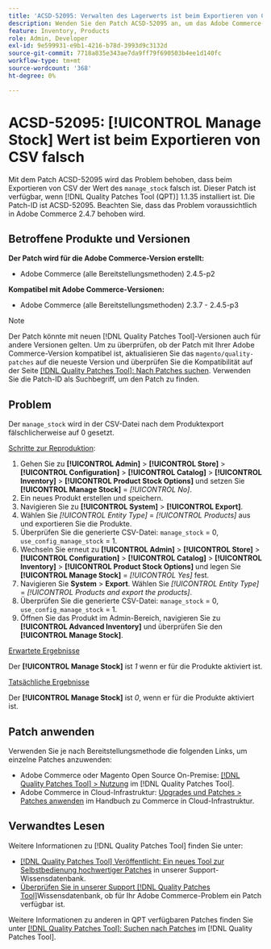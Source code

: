 ```yaml
---
title: 'ACSD-52095: Verwalten des Lagerwerts ist beim Exportieren von CSV falsch'
description: Wenden Sie den Patch ACSD-52095 an, um das Adobe Commerce-Problem zu beheben, bei dem der Lagerwert des Produkts „Verwalten“ beim Exportieren von CSV falsch ist.
feature: Inventory, Products
role: Admin, Developer
exl-id: 9e599931-e9b1-4216-b78d-3993d9c3132d
source-git-commit: 7718a835e343ae7da9ff79f690503b4ee1d140fc
workflow-type: tm+mt
source-wordcount: '368'
ht-degree: 0%

---
```


# ACSD-52095: [!UICONTROL Manage Stock] Wert ist beim Exportieren von CSV falsch

Mit dem Patch ACSD-52095 wird das Problem behoben, dass beim Exportieren von CSV der Wert des `manage_stock` falsch ist. Dieser Patch ist verfügbar, wenn [!DNL Quality Patches Tool (QPT)] 1.1.35 installiert ist. Die Patch-ID ist ACSD-52095. Beachten Sie, dass das Problem voraussichtlich in Adobe Commerce 2.4.7 behoben wird.

## Betroffene Produkte und Versionen

**Der Patch wird für die Adobe Commerce-Version erstellt:**

* Adobe Commerce (alle Bereitstellungsmethoden) 2.4.5-p2

**Kompatibel mit Adobe Commerce-Versionen:**

* Adobe Commerce (alle Bereitstellungsmethoden) 2.3.7 - 2.4.5-p3

>[!NOTE]
>
>Der Patch könnte mit neuen [!DNL Quality Patches Tool]-Versionen auch für andere Versionen gelten. Um zu überprüfen, ob der Patch mit Ihrer Adobe Commerce-Version kompatibel ist, aktualisieren Sie das `magento/quality-patches` auf die neueste Version und überprüfen Sie die Kompatibilität auf der Seite [[!DNL Quality Patches Tool]: Nach Patches suchen](https://experienceleague.adobe.com/tools/commerce-quality-patches/index.html?lang=de). Verwenden Sie die Patch-ID als Suchbegriff, um den Patch zu finden.

## Problem

Der `manage_stock` wird in der CSV-Datei nach dem Produktexport fälschlicherweise auf 0 gesetzt.

<u>Schritte zur Reproduktion</u>:

1. Gehen Sie zu **[!UICONTROL Admin]** > **[!UICONTROL Store]** > **[!UICONTROL Configuration]** > **[!UICONTROL Catalog]** > **[!UICONTROL Inventory]** > **[!UICONTROL Product Stock Options]** und setzen Sie **[!UICONTROL Manage Stock]** = *[!UICONTROL No]*.
1. Ein neues Produkt erstellen und speichern.
1. Navigieren Sie zu **[!UICONTROL System]** > **[!UICONTROL Export]**.
1. Wählen Sie *[!UICONTROL Entity Type]* = *[!UICONTROL Products]* aus und exportieren Sie die Produkte.
1. Überprüfen Sie die generierte CSV-Datei: `manage_stock` = 0, `use_config_manage_stock` = 1.
1. Wechseln Sie erneut zu **[!UICONTROL Admin]** > **[!UICONTROL Store]** > **[!UICONTROL Configuration]** > **[!UICONTROL Catalog]** > **[!UICONTROL Inventory]** > **[!UICONTROL Product Stock Options]** und legen Sie **[!UICONTROL Manage Stock]** = *[!UICONTROL Yes]* fest.
1. Navigieren Sie **System** > **Export**.
Wählen Sie *[!UICONTROL Entity Type]* = *[!UICONTROL Products and export the products]*.
1. Überprüfen Sie die generierte CSV-Datei: `manage_stock` = 0, `use_config_manage_stock` = 1.
1. Öffnen Sie das Produkt im Admin-Bereich, navigieren Sie zu **[!UICONTROL Advanced Inventory]** und überprüfen Sie den **[!UICONTROL Manage Stock]**.

<u>Erwartete Ergebnisse</u>

Der **[!UICONTROL Manage Stock]** ist *1* wenn er für die Produkte aktiviert ist.

<u>Tatsächliche Ergebnisse</u>

Der **[!UICONTROL Manage Stock]** ist *0*, wenn er für die Produkte aktiviert ist.

## Patch anwenden

Verwenden Sie je nach Bereitstellungsmethode die folgenden Links, um einzelne Patches anzuwenden:

* Adobe Commerce oder Magento Open Source On-Premise: [[!DNL Quality Patches Tool] > Nutzung](<https://experienceleague.adobe.com/docs/commerce-operations/tools/quality-patches-tool/usage.html?lang=de>) im [!DNL Quality Patches Tool].
* Adobe Commerce in Cloud-Infrastruktur: [Upgrades und Patches > Patches anwenden](https://experienceleague.adobe.com/docs/commerce-cloud-service/user-guide/develop/upgrade/apply-patches.html?lang=de) im Handbuch zu Commerce in Cloud-Infrastruktur.

## Verwandtes Lesen

Weitere Informationen zu [!DNL Quality Patches Tool] finden Sie unter:

* [[!DNL Quality Patches Tool] Veröffentlicht: Ein neues Tool zur Selbstbedienung hochwertiger Patches](/help/announcements/adobe-commerce-announcements/magento-quality-patches-released-new-tool-to-self-serve-quality-patches.md) in unserer Support-Wissensdatenbank.
* [Überprüfen Sie in unserer Support [!DNL Quality Patches Tool]](/help/support-tools/patches-available-in-qpt-tool/check-patch-for-magento-issue-with-magento-quality-patches.md)Wissensdatenbank, ob für Ihr Adobe Commerce-Problem ein Patch verfügbar ist.

Weitere Informationen zu anderen in QPT verfügbaren Patches finden Sie unter [[!DNL Quality Patches Tool]: Suchen nach Patches](<https://experienceleague.adobe.com/tools/commerce-quality-patches/index.html?lang=de>) im [!DNL Quality Patches Tool].
